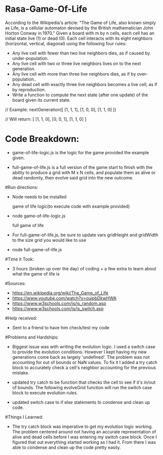 # Rasa-Game-Of-Life


According to the Wikipedia's article: "The Game of Life, also known simply as Life, is a cellular automaton devised by the British mathematician John Horton Conway in 1970."
Given a board with m by n cells, each cell has an initial state live (1) or dead (0). Each cell interacts with its eight neighbors (horizontal, vertical, diagonal) using the following four rules:
* Any live cell with fewer than two live neighbors dies, as if caused by under-population.
* Any live cell with two or three live neighbors lives on to the next generation.
* Any live cell with more than three live neighbors dies, as if by over-population..
* Any dead cell with exactly three live neighbors becomes a live cell, as if by reproduction.
* Write a function to compute the next state (after one update) of the board given its current state.

// Example:
nextGeneration([
  [1, 1, 1],
  [1, 0, 0],
  [1, 1, 0]
])

// Will return:
[
  [1, 1, 0],
  [0, 0, 1],
  [1, 1, 0]
]


# Code Breakdown:
- game-of-life-logic.js is the logic for the game provided the example given.

- full-game-of-life.js is a full version of the game start to finish with the ability to produce a grid with M x N cells, and populate them as alive or dead randomly, then evolve said grid into the new outcome.

#Run directions:
- Node needs to be installed
	
	game of life logic(to execute code with example provided)
- node game-of-life-logic.js
	
	full game of life
- For full-game-of-life.js, be sure to update vars gridHeight and gridWidth to the size grid you would like to use
- node full-game-of-life.js


#Time it Took:
- 3 hours (broken up over the day) of coding + a few extra to learn about what the game of life is

#Sources: 
- https://en.wikipedia.org/wiki/The_Game_of_Life
- https://www.youtube.com/watch?v=ouipbDkwHWA
- https://www.w3schools.com/js/js_random.asp
- https://www.w3schools.com/js/js_switch.asp
 
#Help received: 
- Sent to a friend to have him check/test my code


#Problems and Hardships:
- Biggest issue was with writing the evolution logic. I used a switch case to provide the evolution conditions. 
However I kept having my new generations come back as largely 'undefined'. The problem was not accounting for out of bounds or NaN values. To fix it I added a try catch block to accurately check a cell's neighbor accounting for the previous mistake.

- updated try catch to be function that checks the cell to see if it's in/out of bounds. The following evolveGrid function will run the switch case block to execute evolution rules.

- updated switch case to if else statements to condense and clean up code.


#Things I Learned:
- The try catch block was imperative to get my evolution logic working. The problem centered around not having an accurate representation of alive and dead cells before I was entering my switch case block. Once I figured that out everything started working as I had it. From there I was able to condense and clean up the code pretty easily.


